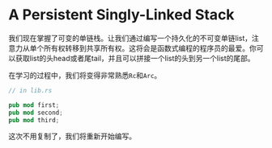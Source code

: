 # A Persistent Singly-Linked Stack

我们现在掌握了可变的单链栈。让我们通过编写一个持久化的不可变单链list，注意力从单个所有权转移到共享所有权。这将会是函数式编程的程序员的最爱。你可以获取list的头head或者尾tail，并且可以拼接一个list的头到另一个list的尾部。

在学习的过程中，我们将变得非常熟悉`Rc`和`Arc`。

```rust
// in lib.rs

pub mod first;
pub mod second;
pub mod third;
```

这次不用复制了，我们将重新开始编写。
